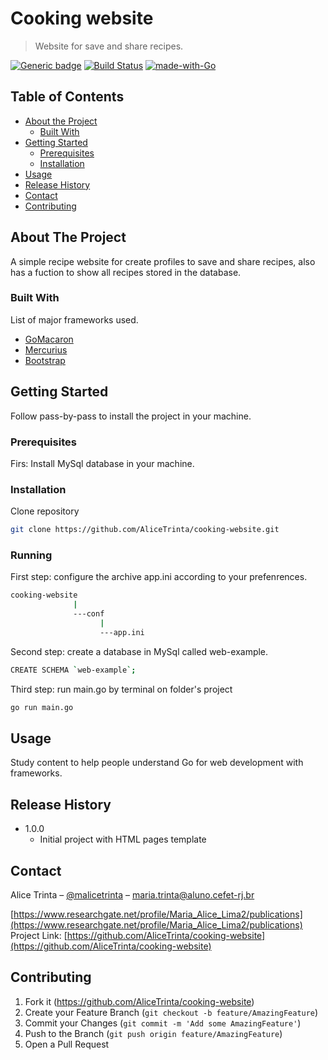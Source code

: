 # Cooking website
> Website for save and share recipes.

[![Generic badge](https://img.shields.io/badge/Version-1.0.0-<COLOR>.svg)](https://shields.io/)
[![Build Status][travis-image]][travis-url]
[![made-with-Go](https://img.shields.io/badge/Made%20with-Go-1f425f.svg)](http://golang.org)

<!-- TABLE OF CONTENTS -->
## Table of Contents

* [About the Project](#about-the-project)
  * [Built With](#built-with)
* [Getting Started](#getting-started)
  * [Prerequisites](#prerequisites)
  * [Installation](#installation)
* [Usage](#usage)
* [Release History](#release-history)
* [Contact](#contact)
* [Contributing](#contributing)



<!-- ABOUT THE PROJECT -->
## About The Project
A simple recipe website for create profiles to save and share recipes, also has a fuction to show all recipes stored in the database.

### Built With
List of major frameworks used.
* [GoMacaron](https://go-macaron.com/)
* [Mercurius](https://github.com/novatrixtech/mercurius)
* [Bootstrap](https://getbootstrap.com)



<!-- GETTING STARTED -->
## Getting Started

Follow pass-by-pass to install the project in your machine.

### Prerequisites

Firs: Install MySql database in your machine.

### Installation

Clone repository
```sh
git clone https://github.com/AliceTrinta/cooking-website.git
```

### Running

First step: configure the archive app.ini according to your prefenrences.
```sh
cooking-website
              |
              ---conf
                    |
                    ---app.ini
```

Second step: create a database in MySql called web-example.
```sh
CREATE SCHEMA `web-example`;
```

Third step: run main.go by terminal on folder's project
```sh
go run main.go
```



<!-- USAGE -->
## Usage

Study content to help people understand Go for web development with frameworks.



<!-- RELEASE HISTORY -->
## Release History

* 1.0.0
    * Initial project with HTML pages template



<!-- CONTACT -->
## Contact

Alice Trinta – [@malicetrinta](https://www.instagram.com/malicetrinta/) – maria.trinta@aluno.cefet-rj.br

[https://www.researchgate.net/profile/Maria_Alice_Lima2/publications](https://www.researchgate.net/profile/Maria_Alice_Lima2/publications)
Project Link: [https://github.com/AliceTrinta/cooking-website](https://github.com/AliceTrinta/cooking-website)



<!-- CONTRIBUTING -->
## Contributing

1. Fork it (<https://github.com/AliceTrinta/cooking-website>)
2. Create your Feature Branch (`git checkout -b feature/AmazingFeature`)
3. Commit your Changes (`git commit -m 'Add some AmazingFeature'`)
4. Push to the Branch (`git push origin feature/AmazingFeature`)
5. Open a Pull Request

<!-- Markdown link & img dfn's -->
[npm-image]: https://img.shields.io/npm/v/datadog-metrics.svg?style=flat-square
[npm-url]: https://npmjs.org/package/datadog-metrics
[npm-downloads]: https://img.shields.io/npm/dm/datadog-metrics.svg?style=flat-square
[travis-image]: https://img.shields.io/travis/dbader/node-datadog-metrics/master.svg?style=flat-square
[travis-url]: https://travis-ci.org/dbader/node-datadog-metrics
[wiki]: https://github.com/yourname/yourproject/wiki
